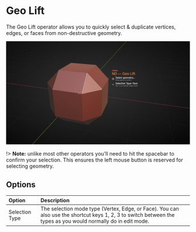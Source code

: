 # Geo Lift

The Geo Lift operator allows you to quickly select & duplicate vertices, edges, or faces from non-destructive geometry.

![Geo Lift Operator](../_media/geo-lift-out.jpg ':size=800')

!> **Note:** unlike most other operators you'll need to hit the spacebar to confirm your selection. This ensures the left mouse button is reserved for selecting geometry.

## Options

| Option | Description |
| :------ | :----------- |
| Selection Type | The selection mode type (Vertex, Edge, or Face). You can also use the shortcut keys 1, 2, 3 to switch between the types as you would normally do in edit mode. |